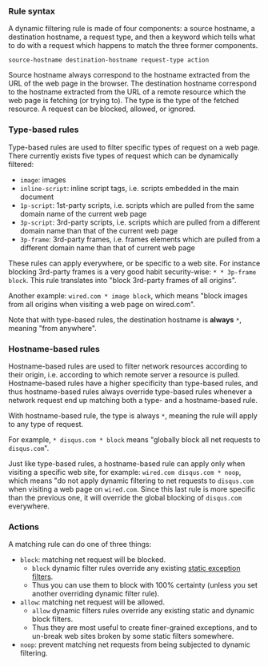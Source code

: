 ### Rule syntax

A dynamic filtering rule is made of four components: a source hostname, a destination hostname, a request type, and then a keyword which tells what to do with a request which happens to match the three former components.

    source-hostname destination-hostname request-type action

Source hostname always correspond to the hostname extracted from the URL of the web page in the browser. The destination hostname correspond to the hostname extracted from the URL of a remote resource which the web page is fetching (or trying to). The type is the type of the fetched resource. A request can be blocked, allowed, or ignored.

### Type-based rules

Type-based rules are used to filter specific types of request on a web page. There currently exists five types of request which can be dynamically filtered:

- `image`: images
- `inline-script`: inline script tags, i.e. scripts embedded in the main document
- `1p-script`: 1st-party scripts, i.e. scripts which are pulled from the same domain name of the current web page
- `3p-script`: 3rd-party scripts, i.e. scripts which are pulled from a different domain name than that of the current web page
- `3p-frame`: 3rd-party frames, i.e. frames elements which are pulled from a different domain name than that of current web page

These rules can apply everywhere, or be specific to a web site. For instance blocking 3rd-party frames is a very good habit security-wise: `* * 3p-frame block`. This rule translates into "block 3rd-party frames of all origins".

Another example: `wired.com * image block`, which means "block images from all origins when visiting a web page on wired.com".

Note that with type-based rules, the destination hostname is **always** `*`, meaning "from anywhere".

### Hostname-based rules

Hostname-based rules are used to filter network resources according to their origin, i.e. according to which remote server a resource is pulled. Hostname-based rules have a higher specificity than type-based rules, and thus hostname-based rules always override type-based rules whenever a network request end up matching both a type- and a hostname-based rule.

With hostname-based rule, the type is always `*`, meaning the rule will apply to any type of request.

For example, `* disqus.com * block` means "globally block all net requests to `disqus.com`".

Just like type-based rules, a hostname-based rule can apply only when visiting a specific web site, for example: `wired.com disqus.com * noop`, which means "do not apply dynamic filtering to net requests to `disqus.com` when visiting a web page on `wired.com`. Since this last rule is more specific than the previous one, it will override the global blocking of `disqus.com` everywhere.

### Actions

A matching rule can do one of three things:

- `block`: matching net request will be blocked.
    - `block` dynamic filter rules override any existing [static exception filters](https://adblockplus.org/en/filters#whitelist).
    - Thus you can use them to block with 100% certainty (unless you set another overriding dynamic filter rule).
- `allow`: matching net request will be allowed.
    - `allow` dynamic filters rules override any existing static and dynamic block filters.
    - Thus they are most useful to create finer-grained exceptions, and to un-break web sites broken by some static filters somewhere.
- `noop`: prevent matching net requests from being subjected to dynamic filtering.
